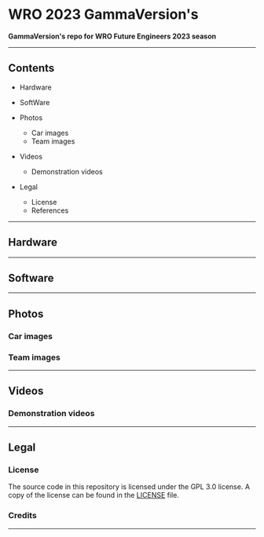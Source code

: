 # WRO 2023 GammaVersion's
**GammaVersion's repo for WRO Future Engineers 2023 season**

***

## Contents

* Hardware

* SoftWare

* Photos
    * Car images
    * Team images

* Videos
    * Demonstration videos

* Legal
    * License
    * References

***

## Hardware

***
## Software

***
## Photos

### Car images

### Team images

***
## Videos

### Demonstration videos

***
## Legal

### License

The source code in this repository is licensed under the GPL 3.0 license.
A copy of the license can be found in the [LICENSE](LICENSE) file.

### Credits

***